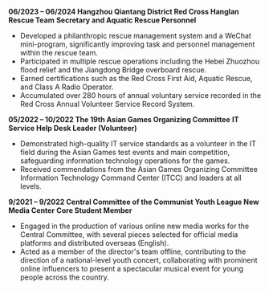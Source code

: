 <strong>06/2023 – 06/2024 Hangzhou Qiantang District Red Cross Hanglan Rescue Team</strong>
<strong>Secretary and Aquatic Rescue Personnel</strong>
- Developed a philanthropic rescue management system and a WeChat mini-program, significantly improving task and personnel management within the rescue team.
- Participated in multiple rescue operations including the Hebei Zhuozhou flood relief and the Jiangdong Bridge overboard rescue.
- Earned certifications such as the Red Cross First Aid, Aquatic Rescue, and Class A Radio Operator.
- Accumulated over 280 hours of annual voluntary service recorded in the Red Cross Annual Volunteer Service Record System.

<strong>05/2022 – 10/2022 The 19th Asian Games Organizing Committee</strong>
<strong>IT Service Help Desk Leader (Volunteer)</strong>
- Demonstrated high-quality IT service standards as a volunteer in the IT field during the Asian Games test events and main competition, safeguarding information technology operations for the games.
- Received commendations from the Asian Games Organizing Committee Information Technology Command Center (ITCC) and leaders at all levels.

<strong>9/2021 – 9/2022 Central Committee of the Communist Youth League New Media Center</strong>
<strong>Core Student Member</strong>
- Engaged in the production of various online new media works for the Central Committee, with several pieces selected for official media platforms and distributed overseas (English).
- Acted as a member of the director's team offline, contributing to the direction of a national-level youth concert, collaborating with prominent online influencers to present a spectacular musical event for young people across the country.

